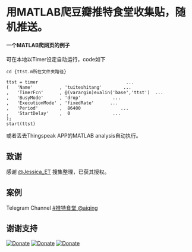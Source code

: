 # 用MATLAB爬豆瓣推特食堂收集贴，随机推送。
#### 一个MATLAB爬网页的例子

可在本地以Timer设定自动运行，code如下
```
cd {ttst.m所在文件夹路径}

ttst = timer                                 ...
(   'Name'          , 'tuiteshitang'        ...
,   'TimerFcn'      , @(varargin)evalin('base','ttst')  ...
,   'BusyMode'      , 'drop'            ...
,   'ExecutionMode' , 'fixedRate'      ...
,   'Period'        ,  86400               ...
,   'StartDelay'    ,  0                ...
);
start(ttst)
```

或者丢去Thingspeak APP的MATLAB analysis自动执行。

## 致谢

感谢 [@Jessica_ET](https://twitter.com/Jessica_ET/status/147195489635409921) 搜集整理，已获其授权。

## 案例
Telegram Channel [#推特食堂 @aiqing](https://t.me/aiqing)

## 谢谢支持

[![Donate](https://img.shields.io/badge/Donate-PayPal-green.svg)](https://www.paypal.me/Mesoscale)
[![Donate](https://img.shields.io/badge/Donate-WeChat-brightgreen.svg)](https://github.com/chouj/donate-page/blob/master/simple/images/WeChatQR.jpg?raw=true)
[![Donate](https://img.shields.io/badge/Donate-AliPay-blue.svg)](https://github.com/chouj/donate-page/blob/master/simple/images/AlipayQR.jpg?raw=true)
